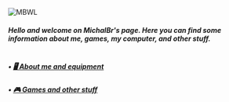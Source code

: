 ![MBWL](https://github.com/TheMichalBr/michalbr/blob/main/pictures/icon.png?raw=true)
<h5>Hello and welcome on MichalBr's page. Here you can find some information about me, games, my computer, and other stuff.</h5>
<h1></h1>
<h5>• <a href="https://themichalbr.github.io/michalbr/about_me_and_equipment.html"> 🖥️ About me and equipment</a></h5>
<h5>• <a href="https://themichalbr.github.io/michalbr/games_and_other.html"> 🎮 Games and other stuff</a></h5>



<!--
![MBWL](https://github.com/TheMichalBr/michalbr/blob/main/pictures/icon.png?raw=true)
<h5>Hello and welcome on my humble profile. 🦭</h5>
<h1></h1>
<h5>• <a href="https://github.com/TheMichalBr/michalbr">My Web project 🌐</a></h5>
<h5>• <a href="appcomingsoon">New App project 🔨 (WIP)</a></h5>

<h5>
  
• [<img src="https://github.com/TheMichalBr/michalbr/blob/main/pictures/icon.png?raw=true" width="42" height="42" align="center">  **MichalBr web project 🌐** ](https://github.com/TheMichalBr/michalbr) 

</h5>
